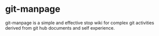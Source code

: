 # git-manpage

git-manpage is a simple and effective stop wiki for complex git activities derived from git hub documents and self experience.

